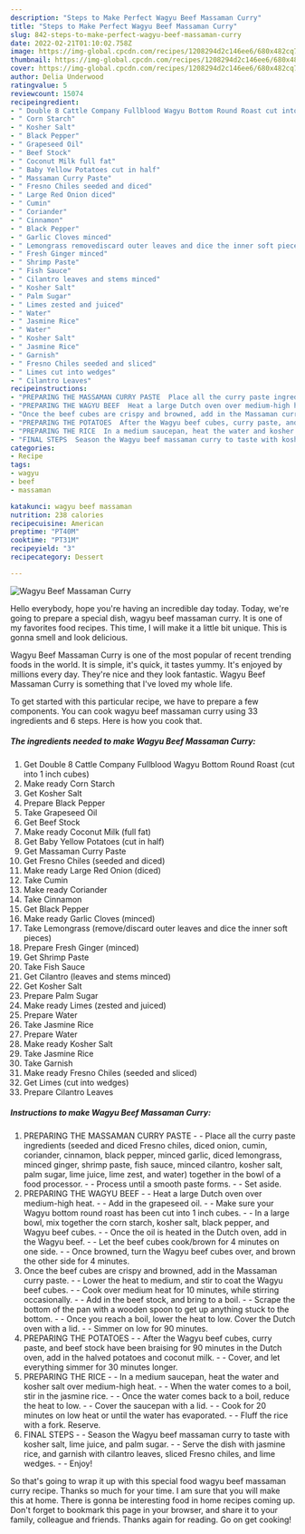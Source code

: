 ```yaml
---
description: "Steps to Make Perfect Wagyu Beef Massaman Curry"
title: "Steps to Make Perfect Wagyu Beef Massaman Curry"
slug: 842-steps-to-make-perfect-wagyu-beef-massaman-curry
date: 2022-02-21T01:10:02.758Z
image: https://img-global.cpcdn.com/recipes/1208294d2c146ee6/680x482cq70/wagyu-beef-massaman-curry-recipe-main-photo.jpg
thumbnail: https://img-global.cpcdn.com/recipes/1208294d2c146ee6/680x482cq70/wagyu-beef-massaman-curry-recipe-main-photo.jpg
cover: https://img-global.cpcdn.com/recipes/1208294d2c146ee6/680x482cq70/wagyu-beef-massaman-curry-recipe-main-photo.jpg
author: Delia Underwood
ratingvalue: 5
reviewcount: 15074
recipeingredient:
- " Double 8 Cattle Company Fullblood Wagyu Bottom Round Roast cut into 1 inch cubes"
- " Corn Starch"
- " Kosher Salt"
- " Black Pepper"
- " Grapeseed Oil"
- " Beef Stock"
- " Coconut Milk full fat"
- " Baby Yellow Potatoes cut in half"
- " Massaman Curry Paste"
- " Fresno Chiles seeded and diced"
- " Large Red Onion diced"
- " Cumin"
- " Coriander"
- " Cinnamon"
- " Black Pepper"
- " Garlic Cloves minced"
- " Lemongrass removediscard outer leaves and dice the inner soft pieces"
- " Fresh Ginger minced"
- " Shrimp Paste"
- " Fish Sauce"
- " Cilantro leaves and stems minced"
- " Kosher Salt"
- " Palm Sugar"
- " Limes zested and juiced"
- " Water"
- " Jasmine Rice"
- " Water"
- " Kosher Salt"
- " Jasmine Rice"
- " Garnish"
- " Fresno Chiles seeded and sliced"
- " Limes cut into wedges"
- " Cilantro Leaves"
recipeinstructions:
- "PREPARING THE MASSAMAN CURRY PASTE  Place all the curry paste ingredients (seeded and diced Fresno chiles, diced onion, cumin, coriander, cinnamon, black pepper, minced garlic, diced lemongrass, minced ginger, shrimp paste, fish sauce, minced cilantro, kosher salt, palm sugar, lime juice, lime zest, and water) together in the bowl of a food processor.  Process until a smooth paste forms.  Set aside."
- "PREPARING THE WAGYU BEEF  Heat a large Dutch oven over medium-high heat.  Add in the grapeseed oil.  Make sure your Wagyu bottom round roast has been cut into 1 inch cubes.  In a large bowl, mix together the corn starch, kosher salt, black pepper, and Wagyu beef cubes.  Once the oil is heated in the Dutch oven, add in the Wagyu beef.  Let the beef cubes cook/brown for 4 minutes on one side.  Once browned, turn the Wagyu beef cubes over, and brown the other side for 4 minutes."
- "Once the beef cubes are crispy and browned, add in the Massaman curry paste.  Lower the heat to medium, and stir to coat the Wagyu beef cubes.  Cook over medium heat for 10 minutes, while stirring occasionally.  Add in the beef stock, and bring to a boil.  Scrape the bottom of the pan with a wooden spoon to get up anything stuck to the bottom.  Once you reach a boil, lower the heat to low. Cover the Dutch oven with a lid.  Simmer on low for 90 minutes."
- "PREPARING THE POTATOES  After the Wagyu beef cubes, curry paste, and beef stock have been braising for 90 minutes in the Dutch oven, add in the halved potatoes and coconut milk.  Cover, and let everything simmer for 30 minutes longer."
- "PREPARING THE RICE  In a medium saucepan, heat the water and kosher salt over medium-high heat.  When the water comes to a boil, stir in the jasmine rice.  Once the water comes back to a boil, reduce the heat to low.  Cover the saucepan with a lid.  Cook for 20 minutes on low heat or until the water has evaporated.  Fluff the rice with a fork. Reserve."
- "FINAL STEPS  Season the Wagyu beef massaman curry to taste with kosher salt, lime juice, and palm sugar.  Serve the dish with jasmine rice, and garnish with cilantro leaves, sliced Fresno chiles, and lime wedges.  Enjoy!"
categories:
- Recipe
tags:
- wagyu
- beef
- massaman

katakunci: wagyu beef massaman 
nutrition: 238 calories
recipecuisine: American
preptime: "PT40M"
cooktime: "PT31M"
recipeyield: "3"
recipecategory: Dessert

---
```



![Wagyu Beef Massaman Curry](https://img-global.cpcdn.com/recipes/1208294d2c146ee6/680x482cq70/wagyu-beef-massaman-curry-recipe-main-photo.jpg)

Hello everybody, hope you're having an incredible day today. Today, we're going to prepare a special dish, wagyu beef massaman curry. It is one of my favorites food recipes. This time, I will make it a little bit unique. This is gonna smell and look delicious.

Wagyu Beef Massaman Curry is one of the most popular of recent trending foods in the world. It is simple, it's quick, it tastes yummy. It's enjoyed by millions every day. They're nice and they look fantastic. Wagyu Beef Massaman Curry is something that I've loved my whole life.




To get started with this particular recipe, we have to prepare a few components. You can cook wagyu beef massaman curry using 33 ingredients and 6 steps. Here is how you cook that.

<!--inarticleads1-->

##### The ingredients needed to make Wagyu Beef Massaman Curry:

1. Get  Double 8 Cattle Company Fullblood Wagyu Bottom Round Roast (cut into 1 inch cubes)
1. Make ready  Corn Starch
1. Get  Kosher Salt
1. Prepare  Black Pepper
1. Take  Grapeseed Oil
1. Get  Beef Stock
1. Make ready  Coconut Milk (full fat)
1. Get  Baby Yellow Potatoes (cut in half)
1. Get  Massaman Curry Paste
1. Get  Fresno Chiles (seeded and diced)
1. Make ready  Large Red Onion (diced)
1. Take  Cumin
1. Make ready  Coriander
1. Take  Cinnamon
1. Get  Black Pepper
1. Make ready  Garlic Cloves (minced)
1. Take  Lemongrass (remove/discard outer leaves and dice the inner soft pieces)
1. Prepare  Fresh Ginger (minced)
1. Get  Shrimp Paste
1. Take  Fish Sauce
1. Get  Cilantro (leaves and stems minced)
1. Get  Kosher Salt
1. Prepare  Palm Sugar
1. Make ready  Limes (zested and juiced)
1. Prepare  Water
1. Take  Jasmine Rice
1. Prepare  Water
1. Make ready  Kosher Salt
1. Take  Jasmine Rice
1. Take  Garnish
1. Make ready  Fresno Chiles (seeded and sliced)
1. Get  Limes (cut into wedges)
1. Prepare  Cilantro Leaves




<!--inarticleads2-->

##### Instructions to make Wagyu Beef Massaman Curry:

1. PREPARING THE MASSAMAN CURRY PASTE -  - Place all the curry paste ingredients (seeded and diced Fresno chiles, diced onion, cumin, coriander, cinnamon, black pepper, minced garlic, diced lemongrass, minced ginger, shrimp paste, fish sauce, minced cilantro, kosher salt, palm sugar, lime juice, lime zest, and water) together in the bowl of a food processor. -  - Process until a smooth paste forms. -  - Set aside.
1. PREPARING THE WAGYU BEEF -  - Heat a large Dutch oven over medium-high heat. -  - Add in the grapeseed oil. -  - Make sure your Wagyu bottom round roast has been cut into 1 inch cubes. -  - In a large bowl, mix together the corn starch, kosher salt, black pepper, and Wagyu beef cubes. -  - Once the oil is heated in the Dutch oven, add in the Wagyu beef. -  - Let the beef cubes cook/brown for 4 minutes on one side. -  - Once browned, turn the Wagyu beef cubes over, and brown the other side for 4 minutes.
1. Once the beef cubes are crispy and browned, add in the Massaman curry paste. -  - Lower the heat to medium, and stir to coat the Wagyu beef cubes. -  - Cook over medium heat for 10 minutes, while stirring occasionally. -  - Add in the beef stock, and bring to a boil. -  - Scrape the bottom of the pan with a wooden spoon to get up anything stuck to the bottom. -  - Once you reach a boil, lower the heat to low. Cover the Dutch oven with a lid. -  - Simmer on low for 90 minutes.
1. PREPARING THE POTATOES -  - After the Wagyu beef cubes, curry paste, and beef stock have been braising for 90 minutes in the Dutch oven, add in the halved potatoes and coconut milk. -  - Cover, and let everything simmer for 30 minutes longer.
1. PREPARING THE RICE -  - In a medium saucepan, heat the water and kosher salt over medium-high heat. -  - When the water comes to a boil, stir in the jasmine rice. -  - Once the water comes back to a boil, reduce the heat to low. -  - Cover the saucepan with a lid. -  - Cook for 20 minutes on low heat or until the water has evaporated. -  - Fluff the rice with a fork. Reserve.
1. FINAL STEPS -  - Season the Wagyu beef massaman curry to taste with kosher salt, lime juice, and palm sugar. -  - Serve the dish with jasmine rice, and garnish with cilantro leaves, sliced Fresno chiles, and lime wedges. -  - Enjoy!




So that's going to wrap it up with this special food wagyu beef massaman curry recipe. Thanks so much for your time. I am sure that you will make this at home. There is gonna be interesting food in home recipes coming up. Don't forget to bookmark this page in your browser, and share it to your family, colleague and friends. Thanks again for reading. Go on get cooking!
